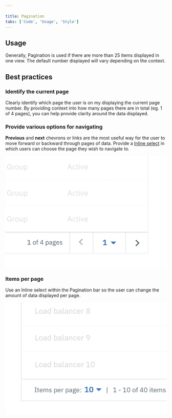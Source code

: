 ```yaml
---

title: Pagination
tabs: ['Code', 'Usage', 'Style']
---
```


## Usage

Generally, Pagination is used if there are more than 25 items displayed in one view. The default number displayed will vary depending on the context.

## Best practices

### Identify the current page

Clearly identify which page the user is on my displaying the current page number. By providing context into how many pages there are in total (eg. 1 of 4 pages), you can help provide clarity around the data displayed.

### Provide various options for navigating

**Previous** and **next** chevrons or links are the most useful way for the user to move forward or backward through pages of data. Provide a [Inline select](/components/select) in which users can choose the page they wish to navigate to.

![Pagination example](images/pagination-usage-1.png)

### Items per page

Use an Inline select within the Pagination bar so the user can change the amount of data displayed per page.

![Pagination with small select](images/pagination-usage-2.png)
